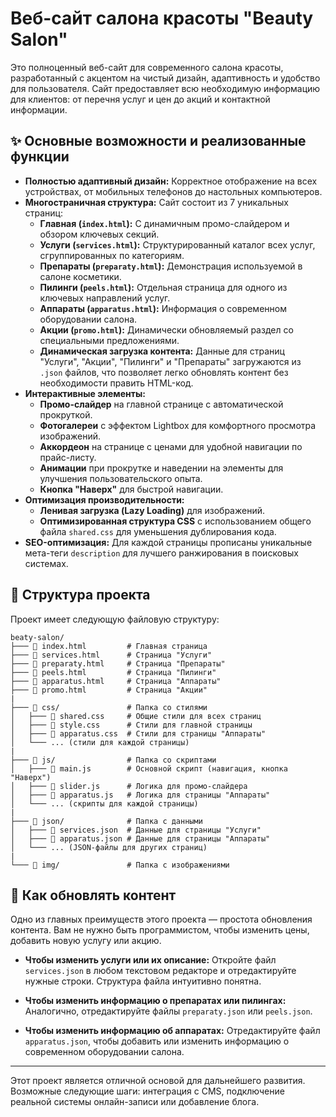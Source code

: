 # Веб-сайт салона красоты "Beauty Salon"

Это полноценный веб-сайт для современного салона красоты, разработанный с акцентом на чистый дизайн, адаптивность и удобство для пользователя. Сайт предоставляет всю необходимую информацию для клиентов: от перечня услуг и цен до акций и контактной информации.

## ✨ Основные возможности и реализованные функции

- **Полностью адаптивный дизайн:** Корректное отображение на всех устройствах, от мобильных телефонов до настольных компьютеров.
- **Многостраничная структура:** Сайт состоит из 7 уникальных страниц:
    - **Главная (`index.html`):** С динамичным промо-слайдером и обзором ключевых секций.
    - **Услуги (`services.html`):** Структурированный каталог всех услуг, сгруппированных по категориям.
    - **Препараты (`preparaty.html`):** Демонстрация используемой в салоне косметики.
    - **Пилинги (`peels.html`):** Отдельная страница для одного из ключевых направлений услуг.
    - **Аппараты (`apparatus.html`):** Информация о современном оборудовании салона.
    - **Акции (`promo.html`):** Динамически обновляемый раздел со специальными предложениями.
    - **Динамическая загрузка контента:** Данные для страниц "Услуги", "Акции", "Пилинги" и "Препараты" загружаются из `.json` файлов, что позволяет легко обновлять контент без необходимости править HTML-код.
- **Интерактивные элементы:**
    - **Промо-слайдер** на главной странице с автоматической прокруткой.
    - **Фотогалереи** с эффектом Lightbox для комфортного просмотра изображений.
    - **Аккордеон** на странице с ценами для удобной навигации по прайс-листу.
    - **Анимации** при прокрутке и наведении на элементы для улучшения пользовательского опыта.
    - **Кнопка "Наверх"** для быстрой навигации.
- **Оптимизация производительности:**
    - **Ленивая загрузка (Lazy Loading)** для изображений.
    - **Оптимизированная структура CSS** с использованием общего файла `shared.css` для уменьшения дублирования кода.
- **SEO-оптимизация:** Для каждой страницы прописаны уникальные мета-теги `description` для лучшего ранжирования в поисковых системах.

## 📂 Структура проекта

Проект имеет следующую файловую структуру:

```
beaty-salon/
├─── 📄 index.html         # Главная страница
├─── 📄 services.html      # Страница "Услуги"
├─── 📄 preparaty.html     # Страница "Препараты"
├─── 📄 peels.html         # Страница "Пилинги"
├─── 📄 apparatus.html     # Страница "Аппараты"
├─── 📄 promo.html         # Страница "Акции"
|
├─── 📁 css/               # Папка со стилями
│   ├─── 📄 shared.css     # Общие стили для всех страниц
│   ├─── 📄 style.css      # Стили для главной страницы
│   ├─── 📄 apparatus.css  # Стили для страницы "Аппараты"
│   └─── ... (стили для каждой страницы)
|
├─── 📁 js/                # Папка со скриптами
│   ├─── 📄 main.js        # Основной скрипт (навигация, кнопка "Наверх")
│   ├─── 📄 slider.js      # Логика для промо-слайдера
│   ├─── 📄 apparatus.js   # Логика для страницы "Аппараты"
│   └─── ... (скрипты для каждой страницы)
|
├─── 📁 json/              # Папка с данными
│   ├─── 📄 services.json  # Данные для страницы "Услуги"
│   ├─── 📄 apparatus.json # Данные для страницы "Аппараты"
│   └─── ... (JSON-файлы для других страниц)
|
└─── 📁 img/               # Папка с изображениями
```

## 🔧 Как обновлять контент

Одно из главных преимуществ этого проекта — простота обновления контента. Вам не нужно быть программистом, чтобы изменить цены, добавить новую услугу или акцию.

- **Чтобы изменить услуги или их описание:**
  Откройте файл `services.json` в любом текстовом редакторе и отредактируйте нужные строки. Структура файла интуитивно понятна.

- **Чтобы изменить информацию о препаратах или пилингах:**
  Аналогично, отредактируйте файлы `preparaty.json` или `peels.json`.

- **Чтобы изменить информацию об аппаратах:**
  Отредактируйте файл `apparatus.json`, чтобы добавить или изменить информацию о современном оборудовании салона.



--- 

Этот проект является отличной основой для дальнейшего развития. Возможные следующие шаги: интеграция с CMS, подключение реальной системы онлайн-записи или добавление блога.
